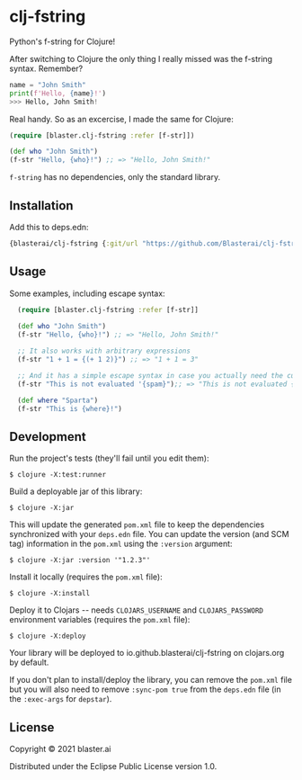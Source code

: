 # clj-fstring

Python's f-string for Clojure!

After switching to Clojure the only thing I really missed was the f-string syntax. Remember?

```python
name = "John Smith"
print(f'Hello, {name}!')
>>> Hello, John Smith!
```

Real handy. So as an excercise, I made the same for Clojure:

```clojure
(require [blaster.clj-fstring :refer [f-str]])

(def who "John Smith")
(f-str "Hello, {who}!") ;; => "Hello, John Smith!" 
```

`f-string` has no dependencies, only the standard library. 

## Installation
Add this to deps.edn:

```clojure
{blasterai/clj-fstring {:git/url "https://github.com/Blasterai/clj-fstring.git" :sha "a1c080e13990ce1c0343e3b2f04f0937df96fa3c"}}
```

## Usage

Some examples, including escape syntax:

```clojure
  (require [blaster.clj-fstring :refer [f-str]]
  
  (def who "John Smith")
  (f-str "Hello, {who}!") ;; => "Hello, John Smith!" 

  ;; It also works with arbitrary expressions
  (f-str "1 + 1 = {(+ 1 2)}") ;; => "1 + 1 = 3"

  ;; And it has a simple escape syntax in case you actually need the curly brackets
  (f-str "This is not evaluated '{spam}");; => "This is not evaluated {spam}"

  (def where "Sparta")
  (f-str "This is {where}!")
```

## Development

Run the project's tests (they'll fail until you edit them):

    $ clojure -X:test:runner

Build a deployable jar of this library:

    $ clojure -X:jar

This will update the generated `pom.xml` file to keep the dependencies synchronized with
your `deps.edn` file. You can update the version (and SCM tag) information in the `pom.xml` using the
`:version` argument:

    $ clojure -X:jar :version '"1.2.3"'

Install it locally (requires the `pom.xml` file):

    $ clojure -X:install

Deploy it to Clojars -- needs `CLOJARS_USERNAME` and `CLOJARS_PASSWORD` environment
variables (requires the `pom.xml` file):

    $ clojure -X:deploy

Your library will be deployed to io.github.blasterai/clj-fstring on clojars.org by default.

If you don't plan to install/deploy the library, you can remove the
`pom.xml` file but you will also need to remove `:sync-pom true` from the `deps.edn`
file (in the `:exec-args` for `depstar`).
    
## License

Copyright © 2021 blaster.ai

Distributed under the Eclipse Public License version 1.0.
